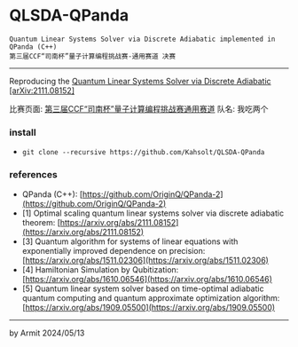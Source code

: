 # QLSDA-QPanda

    Quantum Linear Systems Solver via Discrete Adiabatic implemented in QPanda (C++)
    第三届CCF“司南杯”量子计算编程挑战赛-通用赛道 决赛

----

Reproducing the [Quantum Linear Systems Solver via Discrete Adiabatic [arXiv:2111.08152]](https://arxiv.org/abs/2111.08152)

比赛页面: [第三届CCF“司南杯”量子计算编程挑战赛通用赛道](https://learn.originqc.com.cn/zh/contest/list/34/contest:introduction)
队名: 我吃两个  


### install

- `git clone --recursive https://github.com/Kahsolt/QLSDA-QPanda`

### references

- QPanda (C++): [https://github.com/OriginQ/QPanda-2](https://github.com/OriginQ/QPanda-2)
- [1] Optimal scaling quantum linear systems solver via discrete adiabatic theorem: [https://arxiv.org/abs/2111.08152](https://arxiv.org/abs/2111.08152)
- [3] Quantum algorithm for systems of linear equations with exponentially improved dependence on precision: [https://arxiv.org/abs/1511.02306](https://arxiv.org/abs/1511.02306)
- [4] Hamiltonian Simulation by Qubitization: [https://arxiv.org/abs/1610.06546](https://arxiv.org/abs/1610.06546)
- [5] Quantum linear system solver based on time-optimal adiabatic quantum computing and quantum approximate optimization algorithm: [https://arxiv.org/abs/1909.05500](https://arxiv.org/abs/1909.05500)

----

by Armit
2024/05/13 
